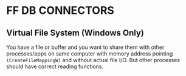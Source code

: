 # FF DB CONNECTORS

## Virtual File System (Windows Only)
You have a file or buffer and you want to share them with other processes/apps on same computer with memory address pointing ``(CreateFileMappingW)`` and without actual file I/O. But other processes should have correct reading functions.